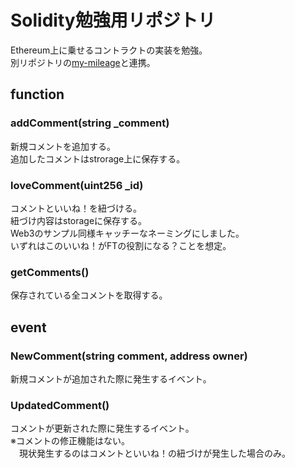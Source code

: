 # Solidity勉強用リポジトリ  
Ethereum上に乗せるコントラクトの実装を勉強。  
別リポジトリの[my-mileage](https://github.com/oishii-pg-gohan/my-mileage)と連携。

## function
### addComment(string _comment)
新規コメントを追加する。  
追加したコメントはstrorage上に保存する。


### loveComment(uint256 _id)
コメントといいね！を紐づける。  
紐づけ内容はstorageに保存する。  
Web3のサンプル同様キャッチーなネーミングにしました。  
いずれはこのいいね！がFTの役割になる？ことを想定。


### getComments()
保存されている全コメントを取得する。


## event
### NewComment(string comment, address owner)
新規コメントが追加された際に発生するイベント。


### UpdatedComment()
コメントが更新された際に発生するイベント。  
※コメントの修正機能はない。  
　現状発生するのはコメントといいね！の紐づけが発生した場合のみ。
